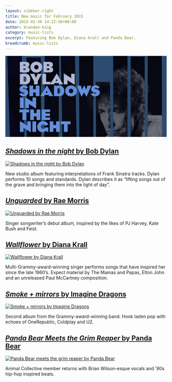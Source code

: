 ```yaml
---
layout: sidebar-right
title: New music for February 2015
date: 2015-01-30 14:22:56+00:00
author: brandon-king
category: music-lists
excerpt: Featuring Bob Dylan, Diana Krall and Panda Bear.
breadcrumb: music-lists
---
```

![Shadows in the night by Bob Dylan](/images/featured/featured-shadows-in-the-night.jpg)

## [<cite>Shadows in the night</cite> by Bob Dylan](http://suffolk.spydus.co.uk/cgi-bin/spydus.exe/ENQ/OPAC/BIBENQ/4478201?QRY=CTIBIB%3C%20IRN(47619334)&QRYTEXT=Shadows%20in%20the%20night%20%5Bsound%20recording%5D)

[![Shadows in the night by Bob Dylan](http://suffolklibraries.co.uk/wp-content/uploads/2015/01/shadowsinthenight.jpg)](http://suffolk.spydus.co.uk/cgi-bin/spydus.exe/ENQ/OPAC/BIBENQ/4478201?QRY=CTIBIB%3C%20IRN(47619334)&QRYTEXT=Shadows%20in%20the%20night%20%5Bsound%20recording%5D)

New studio album featuring interpretations of Frank Sinatra tracks. Dylan performs 10 songs and standards. Dylan describes it as “lifting songs out of the grave and bringing them into the light of day”.

## [<cite>Unguarded</cite> by Rae Morris](http://suffolk.spydus.co.uk/cgi-bin/spydus.exe/ENQ/OPAC/BIBENQ/4478682?QRY=CTIBIB%3C%20IRN(46653094)&QRYTEXT=Unguarded%20%5Bsound%20recording%5D)

[![Unguarded by Rae Morris](http://suffolklibraries.co.uk/wp-content/uploads/2015/01/unguarded.jpg)](http://suffolk.spydus.co.uk/cgi-bin/spydus.exe/ENQ/OPAC/BIBENQ/4478682?QRY=CTIBIB%3C%20IRN(46653094)&QRYTEXT=Unguarded%20%5Bsound%20recording%5D)

Singer songwriter&#8217;s debut album, inspired by the likes of PJ Harvey, Kate Bush and Feist.

## [<cite>Wallflower</cite> by Diana Krall](http://suffolk.spydus.co.uk/cgi-bin/spydus.exe/ENQ/OPAC/BIBENQ/4478994?QRY=CTIBIB%3C%20IRN(44257575)&QRYTEXT=Wallflower%20%5Bsound%20recording%5D)

[![Wallflower by Diana Krall](http://suffolklibraries.co.uk/wp-content/uploads/2015/01/krallwallflower.jpg)](http://suffolk.spydus.co.uk/cgi-bin/spydus.exe/ENQ/OPAC/BIBENQ/4478994?QRY=CTIBIB%3C%20IRN(44257575)&QRYTEXT=Wallflower%20%5Bsound%20recording%5D)

Multi-Grammy-award-winning singer performs songs that have inspired her since the late 1960’s. Expect material by The Mamas and Papas, Elton John and an unreleased Paul McCartney composition.

## [<cite>Smoke + mirrors</cite> by Imagine Dragons](http://suffolk.spydus.co.uk/cgi-bin/spydus.exe/ENQ/OPAC/BIBENQ/4479508?QRY=CTIBIB%3C%20IRN(47843039)&QRYTEXT=Smoke%20%2B%20mirrors%20%5Bsound%20recording%5D)

[![Smoke + mirrors by Imagine Dragons](http://suffolklibraries.co.uk/wp-content/uploads/2015/01/smokemirrors.jpg)](http://suffolk.spydus.co.uk/cgi-bin/spydus.exe/ENQ/OPAC/BIBENQ/4479508?QRY=CTIBIB%3C%20IRN(47843039)&QRYTEXT=Smoke%20%2B%20mirrors%20%5Bsound%20recording%5D)

Second album from the Grammy-award-winning band. Hook laden pop with echoes of OneRepublic, Coldplay and U2.

## [<cite>Panda Bear Meets the Grim Reaper</cite> by Panda Bear](http://suffolk.spydus.co.uk/cgi-bin/spydus.exe/ENQ/OPAC/BIBENQ/4480007?QRY=CTIBIB%3C%20IRN(46362633)&QRYTEXT=Panda%20Bear%20meets%20the%20grim%20reaper%20%5Bsound%20recording%5D)

[![Panda Bear meets the grim reaper by Panda Bear](http://suffolklibraries.co.uk/wp-content/uploads/2015/01/pandabeargrimreaper.jpg)](http://suffolk.spydus.co.uk/cgi-bin/spydus.exe/ENQ/OPAC/BIBENQ/4480007?QRY=CTIBIB%3C%20IRN(46362633)&QRYTEXT=Panda%20Bear%20meets%20the%20grim%20reaper%20%5Bsound%20recording%5D)

Animal Collective member returns with Brian Wilson-esque vocals and &#8217;90s hip-hop inspired beats.

